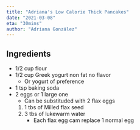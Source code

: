 ```yaml
---
title: "Adriana's Low Calorie Thick Pancakes"
date: "2021-03-08"
eta: "30mins"
author: "Adriana González"
---
```


## **Ingredients**
- 1/2 cup flour
- 1/2 cup Greek yogurt non fat no flavor
    - Or yogurt of preference
- 1 tsp baking soda
- 2 eggs or 1 large one
    - Can be substituded with 2 flax eggs
    1. 1 tbs of Milled flax seed
    2. 3 tbs of lukewarm water
        - Each flax egg cam replace 1 normal egg
